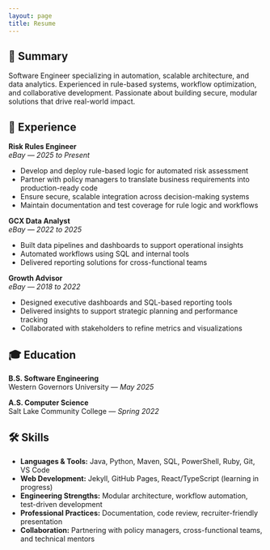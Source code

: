 ```yaml
---
layout: page
title: Resume
---
```


## 🧠 Summary  
Software Engineer specializing in automation, scalable architecture, and data analytics. Experienced in rule-based systems, workflow optimization, and collaborative development. Passionate about building secure, modular solutions that drive real-world impact.

## 💼 Experience  

**Risk Rules Engineer**  
*eBay — 2025 to Present*  
- Develop and deploy rule-based logic for automated risk assessment  
- Partner with policy managers to translate business requirements into production-ready code  
- Ensure secure, scalable integration across decision-making systems  
- Maintain documentation and test coverage for rule logic and workflows

**GCX Data Analyst**  
*eBay — 2022 to 2025*  
- Built data pipelines and dashboards to support operational insights  
- Automated workflows using SQL and internal tools  
- Delivered reporting solutions for cross-functional teams

**Growth Advisor**  
*eBay — 2018 to 2022*  
- Designed executive dashboards and SQL-based reporting tools  
- Delivered insights to support strategic planning and performance tracking  
- Collaborated with stakeholders to refine metrics and visualizations

## 🎓 Education  

**B.S. Software Engineering**  
Western Governors University —  *May 2025*

**A.S. Computer Science**  
Salt Lake Community College — *Spring 2022*

## 🛠 Skills  

- **Languages & Tools:** Java, Python, Maven, SQL, PowerShell, Ruby, Git, VS Code  
- **Web Development:** Jekyll, GitHub Pages, React/TypeScript (learning in progress)  
- **Engineering Strengths:** Modular architecture, workflow automation, test-driven development  
- **Professional Practices:** Documentation, code review, recruiter-friendly presentation  
- **Collaboration:** Partnering with policy managers, cross-functional teams, and technical mentors